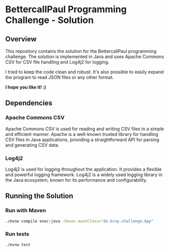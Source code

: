# BettercallPaul Programming Challenge - Solution

## Overview

This repository contains the solution for the BettercallPaul programming challenge.
The solution is implemented in Java and uses Apache Commons CSV for CSV file handling and Log4j2 for logging.

I tried to keep the code clean and robust. It's also possible to easily expand the program to read JSON files or any other format.

**I hope you like it! :)**

## Dependencies

### Apache Commons CSV

Apache Commons CSV is used for reading and writing CSV files in a simple and efficient manner.
Apache is a well-known trusted library for handling CSV files in Java applications, providing a straightforward API for parsing and generating CSV data.

### Log4j2

Log4j2 is used for logging throughout the application. It provides a flexible and powerful logging framework.
Log4j2 is a widely used logging library in the Java ecosystem, known for its performance and configurability.

## Running the Solution

### Run with Maven
```bash
./mvnw compile exec:java -Dexec.mainClass="de.bcxp.challenge.App"
```

### Run tests
```bash
./mvnw test
```
